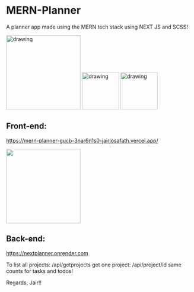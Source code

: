 # MERN-Planner

A planner app made using the MERN tech stack using NEXT JS and SCSS!

<img src="https://user-images.githubusercontent.com/58106977/213932229-90c6a71f-000d-455a-ad2f-63b73a49ed07.png" alt="drawing" width="200"/> <img src="https://user-images.githubusercontent.com/58106977/213932265-d8bc2064-dcb6-4c60-a65c-140ea23fd4a7.svg" alt="drawing" width="100"/> <img src="https://user-images.githubusercontent.com/58106977/213932282-8a998c70-287e-4e30-9e0e-fef50b87a73c.png" alt="drawing" width="100"/>

## Front-end:
https://mern-planner-gucb-3nar6n1s0-jairjosafath.vercel.app/

<a href="https://mern-planner-gucb-3nar6n1s0-jairjosafath.vercel.app/"><img width="200" src="https://user-images.githubusercontent.com/58106977/213932775-2160a377-2fae-4795-9c19-1ac5a92d5038.png"/></a>

## Back-end:
https://nextplanner.onrender.com

To list all projects: /api/getprojects
get one project: /api/project/id
same counts for tasks and todos!

Regards,
Jair!!
